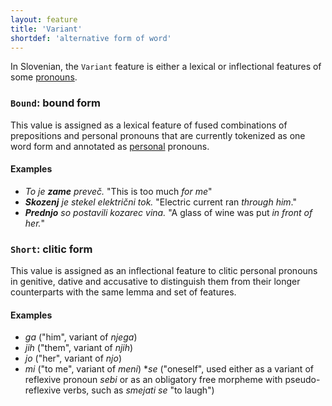 ```yaml
---
layout: feature
title: 'Variant'
shortdef: 'alternative form of word'
---
```


In Slovenian, the `Variant` feature is either a lexical or inflectional features of some [pronouns](PRON).

### `Bound`: bound form

This value is assigned as a lexical feature of fused combinations of prepositions and personal pronouns that are currently tokenized as one word form and annotated as [personal](PronType) pronouns.

#### Examples

* _To je <b>zame</b> preveč._ "This is too much _for me_"
* _<b>Skozenj</b> je stekel električni tok._ "Electric current ran _through him_."
* _<b>Prednjo</b> so postavili kozarec vina._ "A glass of wine was put _in front of her._"

### `Short`: clitic form

This value is assigned as an inflectional feature to clitic personal pronouns in genitive, dative and accusative to distinguish them from their longer counterparts with the same lemma and set of features.

#### Examples
* _ga_ ("him", variant of _njega_)
* _jih_ ("them", variant of _njih_)
* _jo_ ("her", variant of _njo_)
* _mi_ ("to me", variant of _meni_)
*_se_ ("oneself", used either as a variant of reflexive pronoun _sebi_ or as an obligatory free morpheme with pseudo-reflexive verbs, such as _smejati se_ "to laugh")
<!-- Interlanguage links updated Čt lis 12 09:43:07 CET 2020 -->
